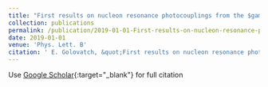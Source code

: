 ```yaml
---
title: "First results on nucleon resonance photocouplings from the $gamma p to pi^+pi^-p$ reaction"
collection: publications
permalink: /publication/2019-01-01-First-results-on-nucleon-resonance-photocouplings-from-the-gamma-p-to-pipi-p-reaction
date: 2019-01-01
venue: 'Phys. Lett. B'
citation: ' E. Golovatch, &quot;First results on nucleon resonance photocouplings from the $gamma p to pi^+pi^-p$ reaction.&quot; Phys. Lett. B, 2019.'
---
```

Use [Google Scholar](https://scholar.google.com/scholar?q=First+results+on+nucleon+resonance+photocouplings+from+the+$gamma+p+to+pi^+pi^+p$+reaction){:target="_blank"} for full citation
